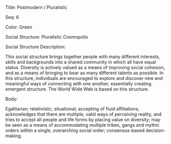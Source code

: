Title: Postmodern / Pluralistic

Seq: 6

Color: Green

Social Structure: Pluralistic Cosmopolis

Social Structure Description:

This social structure brings together people with many different interests, skills and backgrounds into a shared community in which all have equal status. Diversity is actively valued as a means of improving social cohesion, and as a means of bringing to bear as many different talents as possible. In this structure, individuals are encouraged to explore and discover new and meaningful ways of connecting with one another, essentially creating emergent structure. The World Wide Web is based on this structure.

Body:

Egalitarian; relativistic; situational; accepting of fluid affiliations; acknowledges that there are multiple, valid ways of perceiving reality, and tries to accept all people and life forms by placing value on diversity; may be seen as a means of accommodating multiple tribes, gangs and mythic orders within a single, overarching social order; consensus-based decision-making.

